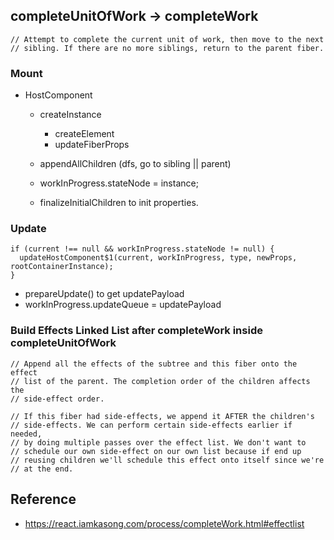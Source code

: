 ## completeUnitOfWork -> completeWork
```
// Attempt to complete the current unit of work, then move to the next
// sibling. If there are no more siblings, return to the parent fiber.
```

### Mount

- HostComponent
  - createInstance
    - createElement
    - updateFiberProps

  - appendAllChildren (dfs, go to sibling || parent)
  - workInProgress.stateNode = instance;
  - finalizeInitialChildren to init properties.
  
### Update
```
if (current !== null && workInProgress.stateNode != null) {
  updateHostComponent$1(current, workInProgress, type, newProps, rootContainerInstance);
}
```

- prepareUpdate() to get updatePayload
- workInProgress.updateQueue = updatePayload
  
### Build Effects Linked List after completeWork inside completeUnitOfWork
```
// Append all the effects of the subtree and this fiber onto the effect
// list of the parent. The completion order of the children affects the
// side-effect order.

// If this fiber had side-effects, we append it AFTER the children's
// side-effects. We can perform certain side-effects earlier if needed,
// by doing multiple passes over the effect list. We don't want to
// schedule our own side-effect on our own list because if end up
// reusing children we'll schedule this effect onto itself since we're
// at the end.
```

## Reference
- https://react.iamkasong.com/process/completeWork.html#effectlist